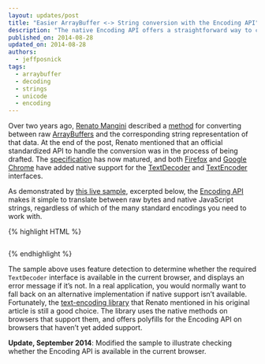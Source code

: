 ```yaml
---
layout: updates/post
title: "Easier ArrayBuffer <-> String conversion with the Encoding API"
description: "The native Encoding API offers a straightforward way to convert between raw binary data and JavaScript strings."
published_on: 2014-08-28
updated_on: 2014-08-28
authors:
  - jeffposnick
tags:
  - arraybuffer
  - decoding
  - strings
  - unicode
  - encoding
---
```

Over two years ago, [Renato Mangini](http://www.html5rocks.com/en/profiles/#renatomangini) described a [method](http://updates.html5rocks.com/2012/06/How-to-convert-ArrayBuffer-to-and-from-String) for converting between raw [ArrayBuffers](https://developer.mozilla.org/en-US/docs/Web/API/ArrayBuffer) and the corresponding string representation of that data. At the end of the post, Renato mentioned that an official standardized API to handle the conversion was in the process of being drafted. The [specification](http://encoding.spec.whatwg.org/) has now matured, and both [Firefox](https://developer.mozilla.org/en-US/Firefox/Releases/18) and [Google Chrome](http://www.chromestatus.com/feature/5714368087982080) have added native support for the [TextDecoder](http://encoding.spec.whatwg.org/#interface-textdecoder) and [TextEncoder](http://encoding.spec.whatwg.org/#interface-textencoder) interfaces.

As demonstrated by [this live sample](https://googlechrome.github.io/samples/encoding-api/index.html), excerpted below, the [Encoding API](http://encoding.spec.whatwg.org/) makes it simple to translate between raw bytes and native JavaScript strings, regardless of which of the many standard encodings you need to work with.

{% highlight HTML %}
<pre id="results"></pre>

<script>
  if ('TextDecoder' in window) {
    // The local files to be fetched, mapped to the encoding that they're using.
    var filesToEncoding = {
      'utf8.bin': 'utf-8',
      'utf16le.bin': 'utf-16le',
      'macintosh.bin': 'macintosh'
    };

    Object.keys(filesToEncoding).forEach(function(file) {
      fetchAndDecode(file, filesToEncoding[file]);
    });
  } else {
    document.querySelector('#results').textContent = 'Your browser does not support the Encoding API.'
  }

  // Use XHR to fetch `file` and interpret its contents as being encoded with `encoding`.
  function fetchAndDecode(file, encoding) {
    var xhr = new XMLHttpRequest();
    xhr.open('GET', file);
    // Using 'arraybuffer' as the responseType ensures that the raw data is returned,
    // rather than letting XMLHttpRequest decode the data first.
    xhr.responseType = 'arraybuffer';
    xhr.onload = function() {
      if (this.status == 200) {
        // The decode() method takes a DataView as a parameter, which is a wrapper on top of the ArrayBuffer.
        var dataView = new DataView(this.response);
        // The TextDecoder interface is documented at http://encoding.spec.whatwg.org/#interface-textdecoder
        var decoder = new TextDecoder(encoding);
        var decodedString = decoder.decode(dataView);
        // Add the decoded file's text to the <pre> element on the page.
        document.querySelector('#results').textContent += decodedString + '\n';
      } else {
        console.error('Error while requesting', file, this);
      }
    };
    xhr.send();
  }
</script>
{% endhighlight %}

The sample above uses feature detection to determine whether the required `TextDecoder` interface is available in the current browser, and displays an error message if it’s not. In a real application, you would normally want to fall back on an alternative implementation if native support isn’t available. Fortunately, the [text-encoding library](https://github.com/inexorabletash/text-encoding) that Renato mentioned in his original article is still a good choice. The library uses the native methods on browsers that support them, and offers polyfills for the Encoding API on browsers that haven’t yet added support.

**Update, September 2014**: Modified the sample to illustrate checking whether the Encoding API is available in the current browser.
